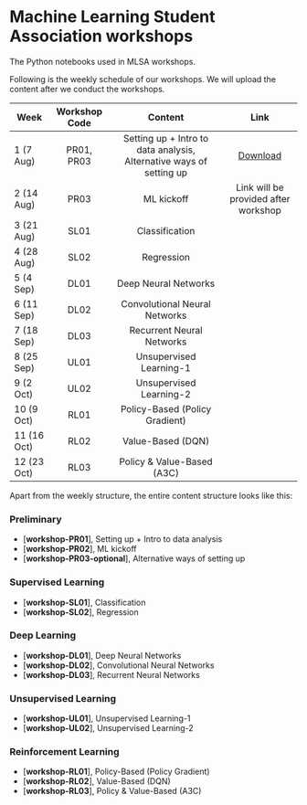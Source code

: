# Machine Learning Student Association workshops

The Python notebooks used in MLSA workshops.

Following is the weekly schedule of our workshops. We will upload the content after we conduct the workshops. 


| Week        | Workshop Code | Content | Link |
| ----------- |:-------------:| :------:| :-------------:|
| 1 (7 Aug)   | PR01, PR03    | Setting up + Intro to data analysis, Alternative ways of setting up | [Download](https://drive.google.com/open?id=1baE1gYimJcI3MHSCzv89NGTlO6AV2pZY) |
| 2 (14 Aug)  | PR03          |  ML kickoff | Link will be provided after workshop |
| 3 (21 Aug)  | SL01          |  Classification |
| 4 (28 Aug)  | SL02          |  Regression |
| 5 (4 Sep)   | DL01          |  Deep Neural Networks |
| 6 (11 Sep)  | DL02          |  Convolutional Neural Networks |
| 7 (18 Sep)  | DL03          |  Recurrent Neural Networks |
| 8 (25 Sep)  | UL01          |  Unsupervised Learning-1 |
| 9 (2 Oct)   | UL02          |  Unsupervised Learning-2 |
| 10 (9 Oct)  | RL01          | Policy-Based (Policy Gradient) |
| 11 (16 Oct) | RL02          | Value-Based (DQN) |
| 12 (23 Oct) | RL03          | Policy & Value-Based (A3C) |


Apart from the weekly structure, the entire content structure looks like this: 

### Preliminary
* [**workshop-PR01**], Setting up + Intro to data analysis
* [**workshop-PR02**], ML kickoff 
* [**workshop-PR03-optional**], Alternative ways of setting up 

### Supervised Learning
* [**workshop-SL01**], Classification
* [**workshop-SL02**], Regression

### Deep Learning
* [**workshop-DL01**], Deep Neural Networks
* [**workshop-DL02**], Convolutional Neural Networks
* [**workshop-DL03**], Recurrent Neural Networks

### Unsupervised Learning
* [**workshop-UL01**], Unsupervised Learning-1
* [**workshop-UL02**], Unsupervised Learning-2

### Reinforcement Learning 
* [**workshop-RL01**], Policy-Based (Policy Gradient)
* [**workshop-RL02**], Value-Based (DQN)
* [**workshop-RL03**], Policy & Value-Based (A3C) 



